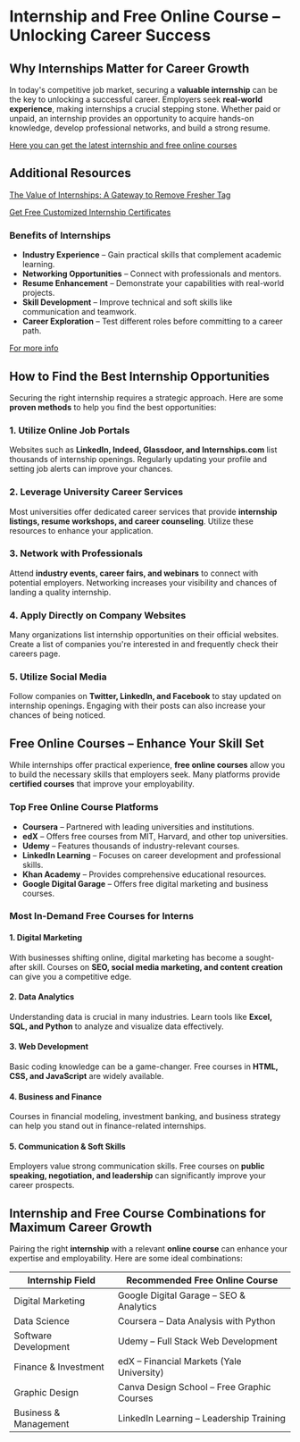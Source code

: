 # Internship and Free Online Course – Unlocking Career Success

## Why Internships Matter for Career Growth

In today's competitive job market, securing a **valuable internship** can be the key to unlocking a successful career. Employers seek **real-world experience**, making internships a crucial stepping stone. Whether paid or unpaid, an internship provides an opportunity to acquire hands-on knowledge, develop professional networks, and build a strong resume.

[Here you can get the latest internship and free online courses](https://digitalnewscentral.com/)
## Additional Resources

[The Value of Internships: A Gateway to Remove Fresher Tag](https://digitalnewscentral.com/the-value-of-internships-a-gateway-to-remove-fresher-tag/)

[Get Free Customized Internship Certificates](https://digitalnewscentral.com/get-free-customized-internship-certificates/)

### Benefits of Internships

- **Industry Experience** – Gain practical skills that complement academic learning.
- **Networking Opportunities** – Connect with professionals and mentors.
- **Resume Enhancement** – Demonstrate your capabilities with real-world projects.
- **Skill Development** – Improve technical and soft skills like communication and teamwork.
- **Career Exploration** – Test different roles before committing to a career path.

[For more info](https://digitalnewscentral.com/)

## How to Find the Best Internship Opportunities

Securing the right internship requires a strategic approach. Here are some **proven methods** to help you find the best opportunities:

### 1. Utilize Online Job Portals
Websites such as **LinkedIn, Indeed, Glassdoor, and Internships.com** list thousands of internship openings. Regularly updating your profile and setting job alerts can improve your chances.

### 2. Leverage University Career Services
Most universities offer dedicated career services that provide **internship listings, resume workshops, and career counseling**. Utilize these resources to enhance your application.

### 3. Network with Professionals
Attend **industry events, career fairs, and webinars** to connect with potential employers. Networking increases your visibility and chances of landing a quality internship.

### 4. Apply Directly on Company Websites
Many organizations list internship opportunities on their official websites. Create a list of companies you're interested in and frequently check their careers page.

### 5. Utilize Social Media
Follow companies on **Twitter, LinkedIn, and Facebook** to stay updated on internship openings. Engaging with their posts can also increase your chances of being noticed.

## Free Online Courses – Enhance Your Skill Set

While internships offer practical experience, **free online courses** allow you to build the necessary skills that employers seek. Many platforms provide **certified courses** that improve your employability.

### Top Free Online Course Platforms

- **Coursera** – Partnered with leading universities and institutions.
- **edX** – Offers free courses from MIT, Harvard, and other top universities.
- **Udemy** – Features thousands of industry-relevant courses.
- **LinkedIn Learning** – Focuses on career development and professional skills.
- **Khan Academy** – Provides comprehensive educational resources.
- **Google Digital Garage** – Offers free digital marketing and business courses.

### Most In-Demand Free Courses for Interns

#### 1. Digital Marketing
With businesses shifting online, digital marketing has become a sought-after skill. Courses on **SEO, social media marketing, and content creation** can give you a competitive edge.

#### 2. Data Analytics
Understanding data is crucial in many industries. Learn tools like **Excel, SQL, and Python** to analyze and visualize data effectively.

#### 3. Web Development
Basic coding knowledge can be a game-changer. Free courses in **HTML, CSS, and JavaScript** are widely available.

#### 4. Business and Finance
Courses in financial modeling, investment banking, and business strategy can help you stand out in finance-related internships.

#### 5. Communication & Soft Skills
Employers value strong communication skills. Free courses on **public speaking, negotiation, and leadership** can significantly improve your career prospects.

## Internship and Free Course Combinations for Maximum Career Growth

Pairing the right **internship** with a relevant **online course** can enhance your expertise and employability. Here are some ideal combinations:

| **Internship Field**      | **Recommended Free Online Course**        |
|---------------------------|-------------------------------------------|
| Digital Marketing        | Google Digital Garage – SEO & Analytics  |
| Data Science             | Coursera – Data Analysis with Python     |
| Software Development     | Udemy – Full Stack Web Development       |
| Finance & Investment     | edX – Financial Markets (Yale University) |
| Graphic Design           | Canva Design School – Free Graphic Courses|
| Business & Management    | LinkedIn Learning – Leadership Training  |




